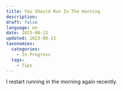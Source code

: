 ```yaml
---
title: You Should Run In The morning 
description: 
draft: false
language: en
date: 2023-08-13
updated: 2023-08-13
taxonomies:
  categories:
    - In Progress
  tags:
    - Tips
---
```


I restart running in the morning again recently.
<!-- more -->